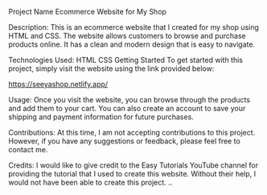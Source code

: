 Project Name
Ecommerce Website for My Shop

Description:
This is an ecommerce website that I created for my shop using HTML and CSS. The website allows customers to browse and purchase products online. It has a clean and modern design that is easy to navigate.

Technologies Used:
HTML
CSS
Getting Started
To get started with this project, simply visit the website using the link provided below:

https://seeyashop.netlify.app/

Usage:
Once you visit the website, you can browse through the products and add them to your cart. You can also create an account to save your shipping and payment information for future purchases.

Contributions:
At this time, I am not accepting contributions to this project. However, if you have any suggestions or feedback, please feel free to contact me.

Credits:
I would like to give credit to the Easy Tutorials YouTube channel for providing the tutorial that I used to create this website. Without their help, I would not have been able to create this project.
..


